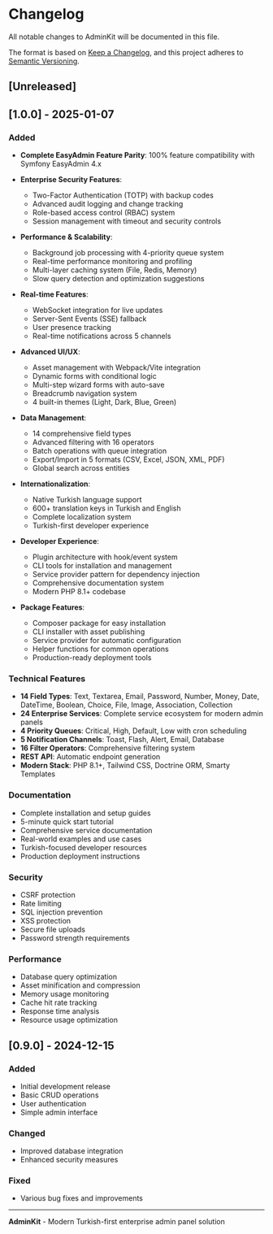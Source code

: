 # Changelog

All notable changes to AdminKit will be documented in this file.

The format is based on [Keep a Changelog](https://keepachangelog.com/en/1.0.0/),
and this project adheres to [Semantic Versioning](https://semver.org/spec/v2.0.0.html).

## [Unreleased]

## [1.0.0] - 2025-01-07

### Added
- **Complete EasyAdmin Feature Parity**: 100% feature compatibility with Symfony EasyAdmin 4.x
- **Enterprise Security Features**:
  - Two-Factor Authentication (TOTP) with backup codes
  - Advanced audit logging and change tracking
  - Role-based access control (RBAC) system
  - Session management with timeout and security controls

- **Performance & Scalability**:
  - Background job processing with 4-priority queue system
  - Real-time performance monitoring and profiling
  - Multi-layer caching system (File, Redis, Memory)
  - Slow query detection and optimization suggestions

- **Real-time Features**:
  - WebSocket integration for live updates
  - Server-Sent Events (SSE) fallback
  - User presence tracking
  - Real-time notifications across 5 channels

- **Advanced UI/UX**:
  - Asset management with Webpack/Vite integration
  - Dynamic forms with conditional logic
  - Multi-step wizard forms with auto-save
  - Breadcrumb navigation system
  - 4 built-in themes (Light, Dark, Blue, Green)

- **Data Management**:
  - 14 comprehensive field types
  - Advanced filtering with 16 operators
  - Batch operations with queue integration
  - Export/Import in 5 formats (CSV, Excel, JSON, XML, PDF)
  - Global search across entities

- **Internationalization**:
  - Native Turkish language support
  - 600+ translation keys in Turkish and English
  - Complete localization system
  - Turkish-first developer experience

- **Developer Experience**:
  - Plugin architecture with hook/event system
  - CLI tools for installation and management
  - Service provider pattern for dependency injection
  - Comprehensive documentation system
  - Modern PHP 8.1+ codebase

- **Package Features**:
  - Composer package for easy installation
  - CLI installer with asset publishing
  - Service provider for automatic configuration
  - Helper functions for common operations
  - Production-ready deployment tools

### Technical Features
- **14 Field Types**: Text, Textarea, Email, Password, Number, Money, Date, DateTime, Boolean, Choice, File, Image, Association, Collection
- **24 Enterprise Services**: Complete service ecosystem for modern admin panels
- **4 Priority Queues**: Critical, High, Default, Low with cron scheduling
- **5 Notification Channels**: Toast, Flash, Alert, Email, Database
- **16 Filter Operators**: Comprehensive filtering system
- **REST API**: Automatic endpoint generation
- **Modern Stack**: PHP 8.1+, Tailwind CSS, Doctrine ORM, Smarty Templates

### Documentation
- Complete installation and setup guides
- 5-minute quick start tutorial
- Comprehensive service documentation
- Real-world examples and use cases
- Turkish-focused developer resources
- Production deployment instructions

### Security
- CSRF protection
- Rate limiting
- SQL injection prevention
- XSS protection
- Secure file uploads
- Password strength requirements

### Performance
- Database query optimization
- Asset minification and compression
- Memory usage monitoring
- Cache hit rate tracking
- Response time analysis
- Resource usage optimization

## [0.9.0] - 2024-12-15

### Added
- Initial development release
- Basic CRUD operations
- User authentication
- Simple admin interface

### Changed
- Improved database integration
- Enhanced security measures

### Fixed
- Various bug fixes and improvements

---

**AdminKit** - Modern Turkish-first enterprise admin panel solution
